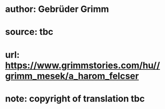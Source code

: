 # author: Gebrüder Grimm
# source: tbc
# url: https://www.grimmstories.com/hu//grimm_mesek/a_harom_felcser
# note: copyright of translation tbc



